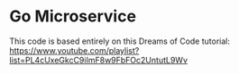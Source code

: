 # Go Microservice

This code is based entirely on this Dreams of Code tutorial: https://www.youtube.com/playlist?list=PL4cUxeGkcC9iImF8w9FbFOc2UntutL9Wv
